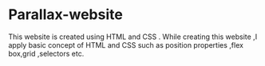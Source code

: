 # Parallax-website
This website is created using HTML and CSS . While creating this website ,I apply basic concept of HTML and CSS such as position properties ,flex box,grid ,selectors etc. 
